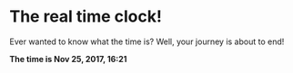 # The real time clock!

Ever wanted to know what the time is? Well, your journey is about to end!

**The time is Nov 25, 2017, 16:21**